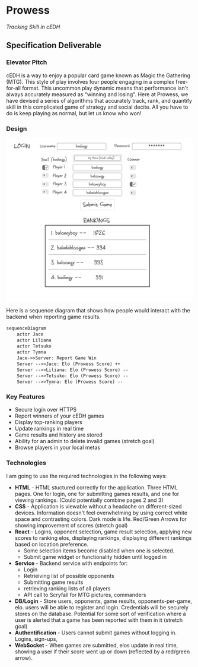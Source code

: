 # Prowess

*Tracking Skill in cEDH*

## Specification Deliverable

### Elevator Pitch

cEDH is a way to enjoy a popular card game known as Magic the Gathering (MTG). This style of play involves four people engaging in a complex free-for-all format. This uncommon play dynamic means that performance isn't always accurately measured as "winning and losing". Here at Prowess, we have devised a series of algorithms that accurately track, rank, and quantify skill in this complicated game of strategy and social decite. All you have to do is keep playing as normal, but let us know who won!

### Design

![Mock](prowessMockUI.png)

Here is a sequence diagram that shows how people would interact with the backend when reporting game results.

```mermaid
sequenceDiagram
    actor Jace
    actor Liliana 
    actor Tetsuko
    actor Tymna
    Jace->>Server: Report Game Win
    Server -->>Jace: Elo (Prowess Score) ++
    Server -->>Liliana: Elo (Prowess Score) --
    Server -->>Tetsuko: Elo (Prowess Score) --
    Server -->>Tymna: Elo (Prowess Score) --
```

### Key Features

 - Secure login over HTTPS
 - Report winners of your cEDH games
 - Display top-ranking players
 - Update rankings in real time
 - Game results and history are stored
 - Ability for an admin to delete invalid games (stretch goal)
 - Browse players in your local metas

### Technologies

I am going to use the required technologies in the following ways:

 - **HTML** - HTML stuctured correctly for the application. Three HTML pages. One for login, one for submitting games results, and one for viewing rankings. (Could potentially combine pages 2 and 3)
 - **CSS** - Application is viewable without a headache on different-sized devices. Information doesn't feel overwhelming by using correct white space and contrasting colors. Dark mode is life. Red/Green Arrows for showing improvement of scores (stretch goal)
 - **React** - Logins, opponent selection, game result selection, applying new scores to ranking elos, displaying rankings, displaying different rankings based on location preference. 
    - Some selection items become disabled when one is selected.
    - Submit game widget or functionality hidden until logged in
 - **Service** - Backend service with endpoints for:
    - Login
    - Retrieiving list of possible opponents
    - Submitting game results
    - retrieving ranking lists of all players
    - API call to Scryfall for MTG pictures, commanders
 - **DB/Login** - Store users, opponents, game results, opponents-per-game, elo. users will be able to register and login. Credentials will be securely stores on the database. Potential for some sort of verification where a user is alerted that a game has been reported with them in it (stretch goal)
 - **Authentification** - Users cannot submit games without logging in. Logins, sign-ups, 
 - **WebSocket** - When games are submitted, elos update in real time, showing a user if their score went up or down (reflected by a red/green arrow).